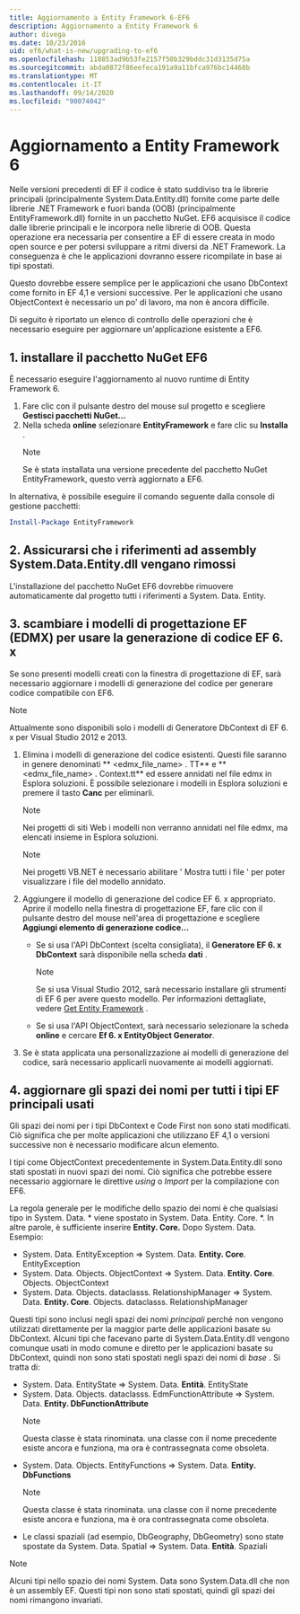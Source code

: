 ```yaml
---
title: Aggiornamento a Entity Framework 6-EF6
description: Aggiornamento a Entity Framework 6
author: divega
ms.date: 10/23/2016
uid: ef6/what-is-new/upgrading-to-ef6
ms.openlocfilehash: 118853ad9b53fe2157f50b329bddc31d3135d75a
ms.sourcegitcommit: abda0872f86eefeca191a9a11bfca976bc14468b
ms.translationtype: MT
ms.contentlocale: it-IT
ms.lasthandoff: 09/14/2020
ms.locfileid: "90074042"
---
```

# <a name="upgrading-to-entity-framework-6"></a>Aggiornamento a Entity Framework 6

Nelle versioni precedenti di EF il codice è stato suddiviso tra le librerie principali (principalmente System.Data.Entity.dll) fornite come parte delle librerie .NET Framework e fuori banda (OOB) (principalmente EntityFramework.dll) fornite in un pacchetto NuGet. EF6 acquisisce il codice dalle librerie principali e le incorpora nelle librerie di OOB. Questa operazione era necessaria per consentire a EF di essere creata in modo open source e per potersi sviluppare a ritmi diversi da .NET Framework. La conseguenza è che le applicazioni dovranno essere ricompilate in base ai tipi spostati.

Questo dovrebbe essere semplice per le applicazioni che usano DbContext come fornito in EF 4,1 e versioni successive. Per le applicazioni che usano ObjectContext è necessario un po' di lavoro, ma non è ancora difficile.

Di seguito è riportato un elenco di controllo delle operazioni che è necessario eseguire per aggiornare un'applicazione esistente a EF6.

## <a name="1-install-the-ef6-nuget-package"></a>1. installare il pacchetto NuGet EF6

È necessario eseguire l'aggiornamento al nuovo runtime di Entity Framework 6.

1. Fare clic con il pulsante destro del mouse sul progetto e scegliere **Gestisci pacchetti NuGet...**  
2. Nella scheda **online** selezionare **EntityFramework** e fare clic su **Installa** .  
   > [!NOTE]
   > Se è stata installata una versione precedente del pacchetto NuGet EntityFramework, questo verrà aggiornato a EF6.

In alternativa, è possibile eseguire il comando seguente dalla console di gestione pacchetti:

``` powershell
Install-Package EntityFramework
```

## <a name="2-ensure-that-assembly-references-to-systemdataentitydll-are-removed"></a>2. Assicurarsi che i riferimenti ad assembly System.Data.Entity.dll vengano rimossi

L'installazione del pacchetto NuGet EF6 dovrebbe rimuovere automaticamente dal progetto tutti i riferimenti a System. Data. Entity.

## <a name="3-swap-any-ef-designer-edmx-models-to-use-ef-6x-code-generation"></a>3. scambiare i modelli di progettazione EF (EDMX) per usare la generazione di codice EF 6. x

Se sono presenti modelli creati con la finestra di progettazione di EF, sarà necessario aggiornare i modelli di generazione del codice per generare codice compatibile con EF6.

> [!NOTE]
> Attualmente sono disponibili solo i modelli di Generatore DbContext di EF 6. x per Visual Studio 2012 e 2013.

1. Elimina i modelli di generazione del codice esistenti. Questi file saranno in genere denominati ** \<edmx_file_name\> . TT** e ** \<edmx_file_name\> . Context.tt** ed essere annidati nel file edmx in Esplora soluzioni. È possibile selezionare i modelli in Esplora soluzioni e premere il tasto **Canc** per eliminarli.  
   > [!NOTE]
   > Nei progetti di siti Web i modelli non verranno annidati nel file edmx, ma elencati insieme in Esplora soluzioni.  

   > [!NOTE]
   > Nei progetti VB.NET è necessario abilitare ' Mostra tutti i file ' per poter visualizzare i file del modello annidato.
2. Aggiungere il modello di generazione del codice EF 6. x appropriato. Aprire il modello nella finestra di progettazione EF, fare clic con il pulsante destro del mouse nell'area di progettazione e scegliere **Aggiungi elemento di generazione codice...**
    - Se si usa l'API DbContext (scelta consigliata), il **Generatore EF 6. x DbContext** sarà disponibile nella scheda **dati** .  
      > [!NOTE]
      > Se si usa Visual Studio 2012, sarà necessario installare gli strumenti di EF 6 per avere questo modello. Per informazioni dettagliate, vedere [Get Entity Framework](xref:ef6/fundamentals/install) .  

    - Se si usa l'API ObjectContext, sarà necessario selezionare la scheda **online** e cercare **Ef 6. x EntityObject Generator**.  
3. Se è stata applicata una personalizzazione ai modelli di generazione del codice, sarà necessario applicarli nuovamente ai modelli aggiornati.

## <a name="4-update-namespaces-for-any-core-ef-types-being-used"></a>4. aggiornare gli spazi dei nomi per tutti i tipi EF principali usati

Gli spazi dei nomi per i tipi DbContext e Code First non sono stati modificati. Ciò significa che per molte applicazioni che utilizzano EF 4,1 o versioni successive non è necessario modificare alcun elemento.

I tipi come ObjectContext precedentemente in System.Data.Entity.dll sono stati spostati in nuovi spazi dei nomi. Ciò significa che potrebbe essere necessario aggiornare le direttive *using* o *Import* per la compilazione con EF6.

La regola generale per le modifiche dello spazio dei nomi è che qualsiasi tipo in System. Data. * viene spostato in System. Data. Entity. Core. *. In altre parole, è sufficiente inserire **Entity. Core.** Dopo System. Data. Esempio:

- System. Data. EntityException => System. Data. **Entity. Core**. EntityException  
- System. Data. Objects. ObjectContext => System. Data. **Entity. Core**. Objects. ObjectContext  
- System. Data. Objects. dataclasss. RelationshipManager => System. Data. **Entity. Core**. Objects. dataclasss. RelationshipManager  

Questi tipi sono inclusi negli spazi dei nomi *principali* perché non vengono utilizzati direttamente per la maggior parte delle applicazioni basate su DbContext. Alcuni tipi che facevano parte di System.Data.Entity.dll vengono comunque usati in modo comune e diretto per le applicazioni basate su DbContext, quindi non sono stati spostati negli spazi dei nomi di *base* . Si tratta di:

- System. Data. EntityState => System. Data. **Entità**. EntityState  
- System. Data. Objects. dataclasss. EdmFunctionAttribute => System. Data. **Entity. DbFunctionAttribute**  
  > [!NOTE]
  > Questa classe è stata rinominata. una classe con il nome precedente esiste ancora e funziona, ma ora è contrassegnata come obsoleta.  
- System. Data. Objects. EntityFunctions => System. Data. **Entity. DbFunctions**  
  > [!NOTE]
  > Questa classe è stata rinominata. una classe con il nome precedente esiste ancora e funziona, ma è ora contrassegnata come obsoleta.  
- Le classi spaziali (ad esempio, DbGeography, DbGeometry) sono state spostate da System. Data. Spatial => System. Data. **Entità**. Spaziali

> [!NOTE]
> Alcuni tipi nello spazio dei nomi System. Data sono System.Data.dll che non è un assembly EF. Questi tipi non sono stati spostati, quindi gli spazi dei nomi rimangono invariati.
